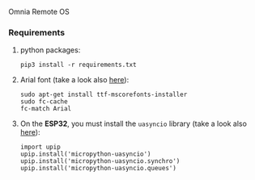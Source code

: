 Omnia Remote OS

  ### Requirements
 1. python packages:
     ```
     pip3 install -r requirements.txt
     ```

  2. Arial font (take a look also [here](https://askubuntu.com/a/651442/)):

      ```
     sudo apt-get install ttf-mscorefonts-installer
     sudo fc-cache
     fc-match Arial
     ```
  
  2. On the **ESP32**, you must install the `uasyncio` library (take a look also [here](https://github.com/peterhinch/micropython-async/blob/master/TUTORIAL.md#hardware-with-internet-connectivity)):

      ```
      import upip
      upip.install('micropython-uasyncio')
      upip.install('micropython-uasyncio.synchro')
      upip.install('micropython-uasyncio.queues')
     ```

